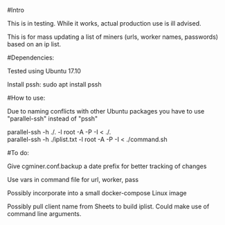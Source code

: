 #Intro

This is in testing. While it works, actual production use is ill advised.

This is for mass updating a list of miners (urls, worker names, passwords) based on an ip list.

#Dependencies:

Tested using Ubuntu 17.10

Install pssh: sudo apt install pssh


#How to use:

Due to naming conflicts with other Ubuntu packages you have to use "parallel-ssh" instead of "pssh"  

parallel-ssh -h ./<nameofiplist>.<fileextension> -l root -A -P -I < ./<nameofcommandfile>.<fileextension>  
parallel-ssh -h ./iplist.txt -l root -A -P -I < ./command.sh 

#To do:  

Give cgminer.conf.backup a date prefix for better tracking of changes

Use vars in command file for url, worker, pass

Possibly incorporate into a small docker-compose Linux image  

Possibly pull client name from Sheets to build iplist. Could make use of command line arguments.  